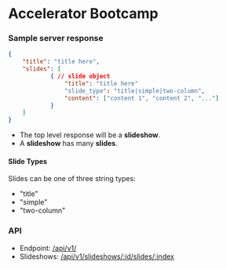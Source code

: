 Accelerator Bootcamp
==

### Sample server response
```json
{ 
	"title": "title here",
	"slides": [
			{ // slide object
				"title": "title here"
				"slide_type": "title|simple|two-column",
				"content": ["content 1", "content 2", "..."]
			}
	]
}
```

* The top level response will be a __slideshow__.
* A __slideshow__ has many __slides__.

#### Slide Types
Slides can be one of three string types:
* "title"
* "simple"
* "two-column"

### API
* Endpoint: [/api/v1/](#)
* Slideshows: [/api/v1/slideshows/:id/slides/:index](#)
